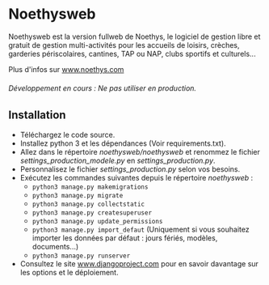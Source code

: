 Noethysweb
==================
Noethysweb est la version fullweb de Noethys, le logiciel de gestion libre et gratuit de gestion multi-activités pour 
les accueils de loisirs, crèches, garderies périscolaires, cantines, TAP ou NAP, clubs sportifs et culturels...

Plus d'infos sur www.noethys.com

###### Développement en cours : Ne pas utiliser en production.

Installation
------------------------

- Téléchargez le code source.
- Installez python 3 et les dépendances (Voir requirements.txt).
- Allez dans le répertoire *noethysweb/noethysweb* et renommez le fichier *settings_production_modele.py* en *settings_production.py*.
- Personnalisez le fichier *settings_production.py* selon vos besoins.
- Exécutez les commandes suivantes depuis le répertoire *noethysweb* :
    - `python3 manage.py makemigrations`
    - `python3 manage.py migrate`
    - `python3 manage.py collectstatic`
    - `python3 manage.py createsuperuser`
    - `python3 manage.py update_permissions`
    - `python3 manage.py import_defaut` (Uniquement si vous souhaitez importer les données par défaut : jours fériés, modèles, documents...)
    - `python3 manage.py runserver`
- Consultez le site www.djangoproject.com pour en savoir davantage sur les options et le déploiement.
